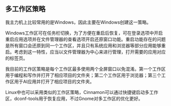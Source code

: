## 多工作区策略

我主力机上比较常用的是Windows，因此主要在Windows创建这一策略。

Windows工作区可在任务栏切换，为了方便在重启后恢复，可在登录选项中开启重启应用选项并在文件管理器的查看选项开启还原窗口功能。重启功能存在的问题是所有窗口会还原到同一个工作区，并且只有系统应用和浏览器等部分应用能够重启。考虑到这一特性，应当以文件管理器为中心来进行管理，打开需要的应用对应的标签页。

我目前的工作区策略是每个工作区最多使用两个全屏窗口以免混淆。第一个工作区用于编程和写作并打开了相应项目的文件夹；第二个工作区用于浏览器；第三个工作区用于AI应用并打开了相应项目的文件夹。

Linux中也可以采用类似的工作区策略，Cinnamon可以通过快捷键启动多工作区，dconf-tools用于恢复应用，不过Gnome对多工作区的优化更好。